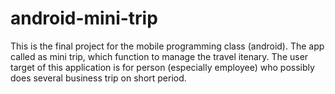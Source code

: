 # android-mini-trip
This is the final project for the mobile programming class (android). The app called as mini trip, which function to manage the travel itenary. The user target of this application is for person (especially employee) who possibly does several business trip on short period.
